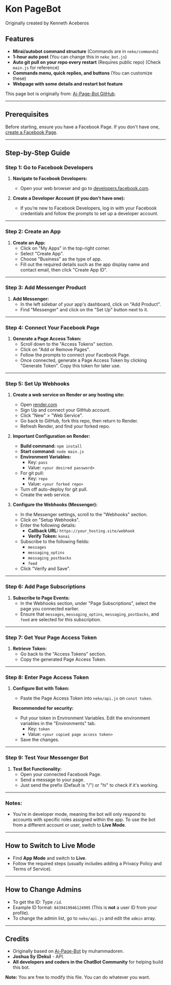 # Kon PageBot

Originally created by Kenneth Aceberos

## Features
- **Mirai/autobot command structure** (Commands are in `neko/commands`)
- **1-hour auto post** (You can change this in `neko_bot.js`)
- **Auto git pull on your repo every restart** (Requires public repo) (Check `main.js` for reference)
- **Commands menu, quick replies, and buttons** (You can customize these)
- **Webpage with some details and restart bot feature**

This page bot is originally from: [Ai-Page-Bot GitHub](https://github.com/muhammadoren/Ai-Page-Bot).

---

## Prerequisites

Before starting, ensure you have a Facebook Page. If you don't have one, [create a Facebook Page](https://www.facebook.com/pages/create/).

---

## Step-by-Step Guide

### Step 1: Go to Facebook Developers
1. **Navigate to Facebook Developers:**
   - Open your web browser and go to [developers.facebook.com](https://developers.facebook.com).

2. **Create a Developer Account (if you don’t have one):**
   - If you’re new to Facebook Developers, log in with your Facebook credentials and follow the prompts to set up a developer account.

---

### Step 2: Create an App
1. **Create an App:**
   - Click on "My Apps" in the top-right corner.
   - Select "Create App".
   - Choose "Business" as the type of app.
   - Fill out the required details such as the app display name and contact email, then click "Create App ID".

---

### Step 3: Add Messenger Product
1. **Add Messenger:**
   - In the left sidebar of your app's dashboard, click on "Add Product".
   - Find "Messenger" and click on the "Set Up" button next to it.

---

### Step 4: Connect Your Facebook Page
1. **Generate a Page Access Token:**
   - Scroll down to the "Access Tokens" section.
   - Click on "Add or Remove Pages".
   - Follow the prompts to connect your Facebook Page.
   - Once connected, generate a Page Access Token by clicking "Generate Token". Copy this token for later use.

---

### Step 5: Set Up Webhooks
1. **Create a web service on Render or any hosting site:**
   - Open [render.com](https://render.com)
   - Sign Up and connect your GitHub account.
   - Click "New" > "Web Service".
   - Go back to GitHub, fork this repo, then return to Render.
   - Refresh Render, and find your forked repo.

2. **Important Configuration on Render:**
   - **Build command:** `npm install`
   - **Start command:** `node main.js`
   - **Environment Variables:**
     - Key: `pass`
     - Value: `<your desired password>`
   - For git pull:
     - Key: `repo`
     - Value: `<your forked repo>`
   - Turn off auto-deploy for git pull.
   - Create the web service.

3. **Configure the Webhooks (Messenger):**
   - In the Messenger settings, scroll to the "Webhooks" section.
   - Click on "Setup Webhooks".
   - Enter the following details:
     - **Callback URL:** `https://your_hosting.site/webhook`
     - **Verify Token:** `konai`
   - Subscribe to the following fields:
     - `messages`
     - `messaging_optins`
     - `messaging_postbacks`
     - `feed`
   - Click "Verify and Save".

---

### Step 6: Add Page Subscriptions
1. **Subscribe to Page Events:**
   - In the Webhooks section, under "Page Subscriptions", select the page you connected earlier.
   - Ensure that `messages`, `messaging_optins`, `messaging_postbacks`, and `feed` are selected for this subscription.

---

### Step 7: Get Your Page Access Token
1. **Retrieve Token:**
   - Go back to the "Access Tokens" section.
   - Copy the generated Page Access Token.

---

### Step 8: Enter Page Access Token
1. **Configure Bot with Token:**
   - Paste the Page Access Token into `neko/api.js` on `const token`.

   **Recommended for security:**
   - Put your token in Environment Variables. Edit the environment variables in the "Environments" tab.
     - Key: `token`
     - Value: `<your copied page access token>`
   - Save the changes.

---

### Step 9: Test Your Messenger Bot
1. **Test Bot Functionality:**
   - Open your connected Facebook Page.
   - Send a message to your page.
   - Just send the prefix (Default is "/") or "hi" to check if it's working.

---

### Notes:
- You're in developer mode, meaning the bot will only respond to accounts with specific roles assigned within the app. To use the bot from a different account or user, switch to **Live Mode**.

---

## How to Switch to Live Mode
- Find **App Mode** and switch to **Live**.
- Follow the required steps (usually includes adding a Privacy Policy and Terms of Service).
  
---

## How to Change Admins
- To get the ID: Type `/id`.
- Example ID format: `8439419946124905` (This is **not** a user ID from your profile).
- To change the admin list, go to `neko/api.js` and edit the `admin` array.

---

## Credits
- Originally based on [Ai-Page-Bot](https://github.com/muhammadoren/Ai-Page-Bot) by muhammadoren.
- **Joshua Sy (Deku)** - API.
- **All developers and coders in the ChatBot Community** for helping build this bot.

**Note:** You are free to modify this file. You can do whatever you want.
